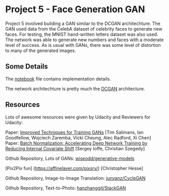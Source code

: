 # Project 5 - Face Generation GAN
Project 5 involved building a GAN similar to the DCGAN architechture. The GAN used data from the CelebA dataset of celebrity faces to generate new faces. For testing, the MNIST hand-written letters dataset was also used. The network was able to generate new numbers and faces with a moderate level of success. As is usual with GANs, there was some level of distortion to many of the generated images.

## Some Details
The [notebook](https://github.com/David0leo/Udacity-NanoDegrees/blob/master/dlnd/project-5-face-generation-gan/dlnd_face_generation.ipynb) file contains implementation details. 

The network architechture is pretty much the [DCGAN](https://github.com/Newmu/dcgan_code) architecture. 


## Resources
Lots of awesome resources were given by Udacity and Reviewers for Udacity:

Paper: [Improved Techniques for Training GANs](https://arxiv.org/pdf/1606.03498.pdf)
       [Tim Salimans, Ian Goodfellow, Wojciech Zaremba, Vicki Cheung, Alec Radford, Xi Chen]
Paper: [Batch Normalization: Accelerating Deep Network Training by Reducing Internal Covariate Shift](https://arxiv.org/abs/1502.03167) [Sergey Ioffe, Christian Szegedy]

Github Repository, Lots of GANs: [wiseodd/generative-models](https://github.com/wiseodd/generative-models)

[Pix2Pix fun] (https://affinelayer.com/pixsrv/) [Christopher Hesse]

Github Repository, Image-to-Image Translation: [junyanz/CycleGAN](https://github.com/junyanz/CycleGAN)

Github Repository, Text-to-Photo: [hanzhanggit/StackGAN](https://github.com/hanzhanggit/StackGAN)
